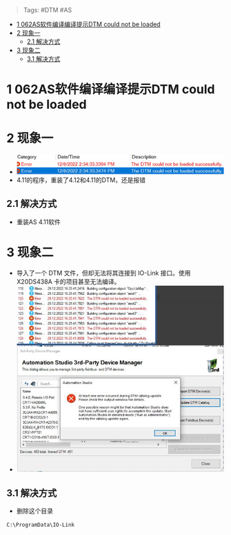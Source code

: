 > Tags: #DTM #AS

- [1 062AS软件编译编译提示DTM could not be loaded](#_1-062as%E8%BD%AF%E4%BB%B6%E7%BC%96%E8%AF%91%E7%BC%96%E8%AF%91%E6%8F%90%E7%A4%BAdtm-could-not-be-loaded)
- [2 现象一](#_2-%E7%8E%B0%E8%B1%A1%E4%B8%80)
	- [2.1 解决方式](#_21-%E8%A7%A3%E5%86%B3%E6%96%B9%E5%BC%8F)
- [3 现象二](#_3-%E7%8E%B0%E8%B1%A1%E4%BA%8C)
	- [3.1 解决方式](#_31-%E8%A7%A3%E5%86%B3%E6%96%B9%E5%BC%8F)

# 1 062AS软件编译编译提示DTM could not be loaded

# 2 现象一

- ![](FILES/062AS软件编译编译提示DTM%20could%20not%20be%20loaded/image-20221208171337630.png)
- 4.11的程序，重装了4.12和4.11的DTM，还是报错

## 2.1 解决方式

- 重装AS 4.11软件

# 3 现象二

- 导入了一个 DTM 文件，但却无法将其连接到 IO-Link 接口。使用 X20DS438A 卡的项目甚至无法编译。
- ![](FILES/062AS软件编译编译提示DTM%20could%20not%20be%20loaded/image-20240628095823108.png)

## 3.1 解决方式

- 删除这个目录

```
C:\ProgramData\IO-Link
```
